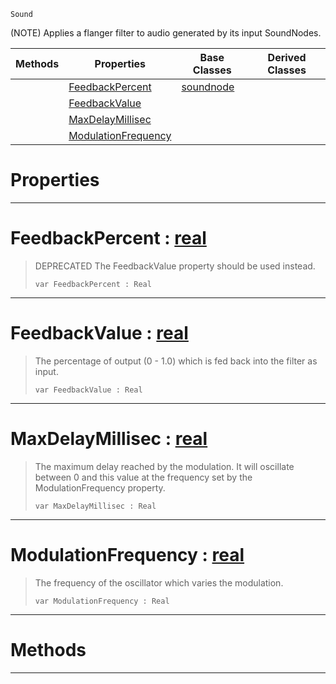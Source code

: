  `Sound`

(NOTE) Applies a flanger filter to audio generated by its input SoundNodes.

|Methods|Properties|Base Classes|Derived Classes|
|---|---|---|---|
| |[ FeedbackPercent](https://github.com/ZilchEngine/ZilchDocs/blob/master/code_reference/class_reference/flangernode.md#feedbackpercent-zilch-eng)|[soundnode](https://github.com/ZilchEngine/ZilchDocs/blob/master/code_reference/class_reference/soundnode.md)| |
| |[ FeedbackValue](https://github.com/ZilchEngine/ZilchDocs/blob/master/code_reference/class_reference/flangernode.md#feedbackvalue-zilch-engin)| | |
| |[ MaxDelayMillisec](https://github.com/ZilchEngine/ZilchDocs/blob/master/code_reference/class_reference/flangernode.md#maxdelaymillisec-zilch-en)| | |
| |[ ModulationFrequency](https://github.com/ZilchEngine/ZilchDocs/blob/master/code_reference/class_reference/flangernode.md#modulationfrequency-zero)| | |


 #  Properties


---  
 #  FeedbackPercent : [real](https://github.com/ZilchEngine/ZilchDocs/blob/master/code_reference/nada_base_types/real.md)

> DEPRECATED The FeedbackValue property should be used instead.
> ``` lang=cpp, name=Nada
> var FeedbackPercent : Real


---  
 #  FeedbackValue : [real](https://github.com/ZilchEngine/ZilchDocs/blob/master/code_reference/nada_base_types/real.md)

> The percentage of output (0 - 1.0) which is fed back into the filter as input.
> ``` lang=cpp, name=Nada
> var FeedbackValue : Real


---  
 #  MaxDelayMillisec : [real](https://github.com/ZilchEngine/ZilchDocs/blob/master/code_reference/nada_base_types/real.md)

> The maximum delay reached by the modulation. It will oscillate between 0 and this value at the frequency set by the ModulationFrequency property.
> ``` lang=cpp, name=Nada
> var MaxDelayMillisec : Real


---  
 #  ModulationFrequency : [real](https://github.com/ZilchEngine/ZilchDocs/blob/master/code_reference/nada_base_types/real.md)

> The frequency of the oscillator which varies the modulation.
> ``` lang=cpp, name=Nada
> var ModulationFrequency : Real


---  
 #  Methods


---  
 

 